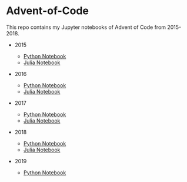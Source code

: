 # Advent-of-Code
This repo contains my Jupyter notebooks of Advent of Code from 2015-2018.

* 2015
  - [Python Notebook](2015/AoC-2015-Python.ipynb)
  - [Julia Notebook](2015/AoC-2015-Julia.ipynb)


* 2016
  - [Python Notebook](2016/AoC-2016-Python.ipynb)
  - [Julia Notebook](2016/AoC-2016-Julia.ipynb)


* 2017
  - [Python Notebook](2017/AoC-2017-Python.ipynb)
  - [Julia Notebook](2017/AoC-2017-Julia.ipynb)


* 2018
  - [Python Notebook](2018/AoC-2018-Python.ipynb)
  - [Julia Notebook](2018/AoC-2018-Julia.ipynb)

* 2019
  - [Python Notebook](2019/AoC-2019-Python.ipynb)


